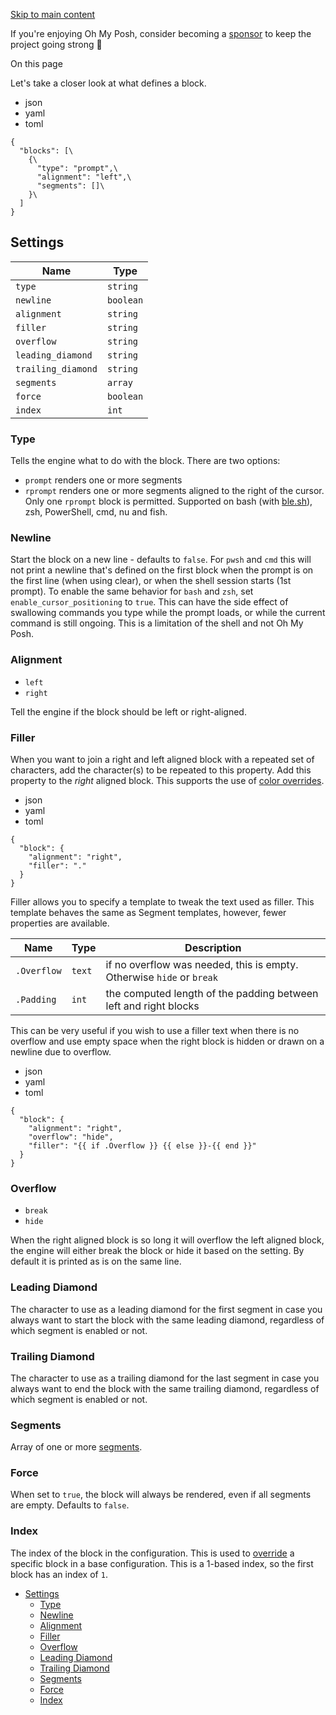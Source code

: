 [Skip to main content](https://ohmyposh.dev/docs/configuration/block#__docusaurus_skipToContent_fallback)

If you're enjoying Oh My Posh, consider becoming a [sponsor](https://github.com/sponsors/JanDeDobbeleer) to keep the project going strong 💪

On this page

Let's take a closer look at what defines a block.

- json
- yaml
- toml

```codeBlockLines_e6Vv
{
  "blocks": [\
    {\
      "type": "prompt",\
      "alignment": "left",\
      "segments": []\
    }\
  ]
}

```

## Settings [​](https://ohmyposh.dev/docs/configuration/block\#settings "Direct link to Settings")

| Name | Type |
| --- | --- |
| `type` | `string` |
| `newline` | `boolean` |
| `alignment` | `string` |
| `filler` | `string` |
| `overflow` | `string` |
| `leading_diamond` | `string` |
| `trailing_diamond` | `string` |
| `segments` | `array` |
| `force` | `boolean` |
| `index` | `int` |

### Type [​](https://ohmyposh.dev/docs/configuration/block\#type "Direct link to Type")

Tells the engine what to do with the block. There are two options:

- `prompt` renders one or more segments
- `rprompt` renders one or more segments aligned to the right of the cursor. Only one `rprompt` block is permitted.
Supported on bash (with [ble.sh](https://github.com/akinomyoga/ble.sh)), zsh, PowerShell, cmd, nu and fish.

### Newline [​](https://ohmyposh.dev/docs/configuration/block\#newline "Direct link to Newline")

Start the block on a new line - defaults to `false`. For `pwsh` and `cmd` this will not print a newline
that's defined on the first block when the prompt is on the first line (when using clear), or when the shell session
starts (1st prompt). To enable the same behavior for `bash` and `zsh`, set `enable_cursor_positioning` to `true`.
This can have the side effect of swallowing commands you type while the prompt loads, or while the current
command is still ongoing. This is a limitation of the shell and not Oh My Posh.

### Alignment [​](https://ohmyposh.dev/docs/configuration/block\#alignment "Direct link to Alignment")

- `left`
- `right`

Tell the engine if the block should be left or right-aligned.

### Filler [​](https://ohmyposh.dev/docs/configuration/block\#filler "Direct link to Filler")

When you want to join a right and left aligned block with a repeated set of characters, add the character(s)
to be repeated to this property. Add this property to the _right_ aligned block. This supports the use of
[color overrides](https://ohmyposh.dev/docs/configuration/colors#color-overrides).

- json
- yaml
- toml

```codeBlockLines_e6Vv
{
  "block": {
    "alignment": "right",
    "filler": "."
  }
}

```

Filler allows you to specify a template to tweak the text used as filler. This template behaves the same as
Segment templates, however, fewer properties are available.

| Name | Type | Description |
| --- | --- | --- |
| `.Overflow` | `text` | if no overflow was needed, this is empty. Otherwise `hide` or `break` |
| `.Padding` | `int` | the computed length of the padding between left and right blocks |

This can be very useful if you wish to use a filler text when there is no overflow and use
empty space when the right block is hidden or drawn on a newline due to overflow.

- json
- yaml
- toml

```codeBlockLines_e6Vv
{
  "block": {
    "alignment": "right",
    "overflow": "hide",
    "filler": "{{ if .Overflow }} {{ else }}-{{ end }}"
  }
}

```

### Overflow [​](https://ohmyposh.dev/docs/configuration/block\#overflow "Direct link to Overflow")

- `break`
- `hide`

When the right aligned block is so long it will overflow the left aligned block, the engine will either
break the block or hide it based on the setting. By default it is printed as is on the same line.

### Leading Diamond [​](https://ohmyposh.dev/docs/configuration/block\#leading-diamond "Direct link to Leading Diamond")

The character to use as a leading diamond for the first segment in case you always want to start the block
with the same leading diamond, regardless of which segment is enabled or not.

### Trailing Diamond [​](https://ohmyposh.dev/docs/configuration/block\#trailing-diamond "Direct link to Trailing Diamond")

The character to use as a trailing diamond for the last segment in case you always want to end the block
with the same trailing diamond, regardless of which segment is enabled or not.

### Segments [​](https://ohmyposh.dev/docs/configuration/block\#segments "Direct link to Segments")

Array of one or more [segments](https://ohmyposh.dev/docs/configuration/segment).

### Force [​](https://ohmyposh.dev/docs/configuration/block\#force "Direct link to Force")

When set to `true`, the block will always be rendered, even if all segments are empty. Defaults to `false`.

### Index [​](https://ohmyposh.dev/docs/configuration/block\#index "Direct link to Index")

The index of the block in the configuration. This is used to [override](https://ohmyposh.dev/docs/configuration/general#extends) a specific block in a base configuration.
This is a 1-based index, so the first block has an index of `1`.

- [Settings](https://ohmyposh.dev/docs/configuration/block#settings)
  - [Type](https://ohmyposh.dev/docs/configuration/block#type)
  - [Newline](https://ohmyposh.dev/docs/configuration/block#newline)
  - [Alignment](https://ohmyposh.dev/docs/configuration/block#alignment)
  - [Filler](https://ohmyposh.dev/docs/configuration/block#filler)
  - [Overflow](https://ohmyposh.dev/docs/configuration/block#overflow)
  - [Leading Diamond](https://ohmyposh.dev/docs/configuration/block#leading-diamond)
  - [Trailing Diamond](https://ohmyposh.dev/docs/configuration/block#trailing-diamond)
  - [Segments](https://ohmyposh.dev/docs/configuration/block#segments)
  - [Force](https://ohmyposh.dev/docs/configuration/block#force)
  - [Index](https://ohmyposh.dev/docs/configuration/block#index)